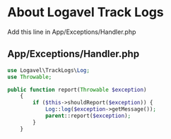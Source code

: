 # About Logavel Track Logs

Add this line in App/Exceptions/Handler.php

## App/Exceptions/Handler.php

```php
use Logavel\TrackLogs\Log;
use Throwable;

public function report(Throwable $exception)
    {
        if ($this->shouldReport($exception)) {
            Log::log($exception->getMessage());
            parent::report($exception);
        }
    }
```